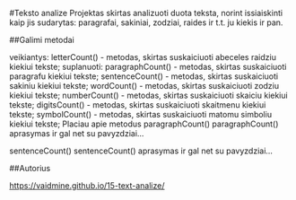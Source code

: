 #Teksto analize
Projektas skirtas analizuoti duota teksta, norint issiaiskinti kaip jis sudarytas: paragrafai, sakiniai, zodziai, raides ir t.t. ju kiekis ir pan.

##Galimi metodai

veikiantys:
letterCount() - metodas, skirtas suskaiciuoti abeceles raidziu kiekiui tekste;
suplanuoti:
paragraphCount() - metodas, skirtas suskaiciuoti paragrafu kiekiui tekste;
sentenceCount() - metodas, skirtas suskaiciuoti sakiniu kiekiui tekste;
wordCount() - metodas, skirtas suskaiciuoti zodziu kiekiui tekste;
numberCount() - metodas, skirtas suskaiciuoti skaiciu kiekiui tekste;
digitsCount() - metodas, skirtas suskaiciuoti skaitmenu kiekiui tekste;
symbolCount() - metodas, skirtas suskaiciuoti matomu simboliu kiekiui tekste;
Placiau apie metodus
paragraphCount()
paragraphCount() aprasymas ir gal net su pavyzdziai...

sentenceCount()
sentenceCount() aprasymas ir gal net su pavyzdziai...

##Autorius

https://vaidmine.github.io/15-text-analize/
